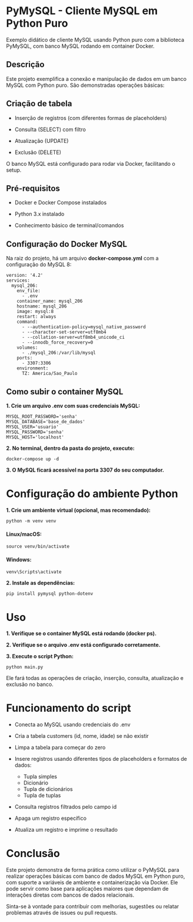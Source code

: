 # **PyMySQL - Cliente MySQL em Python Puro**
Exemplo didático de cliente MySQL usando Python puro com a biblioteca PyMySQL, com banco MySQL rodando em container Docker.  

## Descrição
Este projeto exemplifica a conexão e manipulação de dados em um banco MySQL com Python puro. São demonstradas operações básicas:

## Criação de tabela

- Inserção de registros (com diferentes formas de placeholders)

- Consulta (SELECT) com filtro

- Atualização (UPDATE)

- Exclusão (DELETE)

O banco MySQL está configurado para rodar via Docker, facilitando o setup.

## Pré-requisitos
- Docker e Docker Compose instalados  

- Python 3.x instalado

- Conhecimento básico de terminal/comandos

## Configuração do Docker MySQL
Na raiz do projeto, há um arquivo **docker-compose.yml** com a configuração do MySQL 8:
```
version: '4.2'
services:
  mysql_206:
    env_file:
      - .env
    container_name: mysql_206
    hostname: mysql_206
    image: mysql:8
    restart: always
    command:
      - --authentication-policy=mysql_native_password
      - --character-set-server=utf8mb4
      - --collation-server=utf8mb4_unicode_ci
      - --innodb_force_recovery=0
    volumes:
      - ./mysql_206:/var/lib/mysql
    ports:
      - 3307:3306
    environment:
      TZ: America/Sao_Paulo
```  
## Como subir o container MySQL
**1. Crie um arquivo .env com suas credenciais MySQL:**
```
MYSQL_ROOT_PASSWORD='senha'
MYSQL_DATABASE='base_de_dados'
MYSQL_USER='usuario'
MYSQL_PASSWORD='senha'
MYSQL_HOST='localhost'
```  
**2. No terminal, dentro da pasta do projeto, execute:**
```
docker-compose up -d
```   
**3. O MySQL ficará acessível na porta 3307 do seu computador.**  

# Configuração do ambiente Python
**1. Crie um ambiente virtual (opcional, mas recomendado):**
```
python -m venv venv
```
#### Linux/macOS:
```
source venv/bin/activate   
```
#### Windows:
```
venv\Scripts\activate      
```
**2. Instale as dependências:**
```
pip install pymysql python-dotenv
```

# Uso
**1. Verifique se o container MySQL está rodando (docker ps).**

**2. Verifique se o arquivo .env está configurado corretamente.**

**3. Execute o script Python:**
```
python main.py
```
Ele fará todas as operações de criação, inserção, consulta, atualização e exclusão no banco.  

# Funcionamento do script
- Conecta ao MySQL usando credenciais do .env

- Cria a tabela customers (id, nome, idade) se não existir

- Limpa a tabela para começar do zero

- Insere registros usando diferentes tipos de placeholders e formatos de dados:

  - Tupla simples
  - Dicionário
  - Tupla de dicionários
  - Tupla de tuplas

- Consulta registros filtrados pelo campo id

- Apaga um registro específico

- Atualiza um registro e imprime o resultado

# Conclusão
Este projeto demonstra de forma prática como utilizar o PyMySQL para realizar operações básicas com banco de dados MySQL em Python puro, com suporte a variáveis de ambiente e containerização via Docker. Ele pode servir como base para aplicações maiores que dependam de interações diretas com bancos de dados relacionais.

Sinta-se à vontade para contribuir com melhorias, sugestões ou relatar problemas através de issues ou pull requests.

